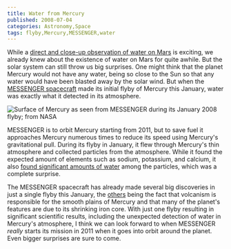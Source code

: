 ```yaml
---
title: Water from Mercury
published: 2008-07-04
categories: Astronomy,Space
tags: flyby,Mercury,MESSENGER,water
---
```


While a <a href="/2008/06/evaporating-ice-on-mars/">direct and close-up observation of
water on Mars</a> is exciting, we already knew about the existence of water on Mars for
quite awhile.  But the solar system can still throw us big surprises.  One might think
that the planet Mercury would not have any water, being so close to the Sun so that any
water would have been blasted away by the solar wind.  But when the
<a href="http://www.nasa.gov/mission_pages/messenger/main/index.html">MESSENGER
spacecraft</a> made its initial flyby of Mercury this January, water was exactly what it
detected in its atmosphere.

![Surface of Mercury as seen from MESSENGER during its January 2008 flyby; from [NASA](https://www.nasa.gov/mission_pages/messenger/multimedia/merc_flyby_011908.html)](https://www.nasa.gov/images/content/208882main_MESSENGERSATIMAGE.jpg)

<!--more-->

MESSENGER is to orbit Mercury starting from 2011, but to save fuel it approaches Mercury
numerous times to reduce its speed using Mercury's gravitational pull.  During its flyby
in January, it flew through Mercury's thin atmosphere and collected particles from the
atmosphere.  While it found the expected amount of elements such as sodium, potassium, and
calcium, it also
<a href="https://www.planetary.org/articles/0703_messenger_scientists_astonished_to">found
significant amounts of water</a> among the particles, which was a complete surprise.

The MESSENGER spacecraft has already made several big discoveries in just a single flyby
this January, the <a href="https://messenger.jhuapl.edu/Resources/Articles.html">others</a>
being the fact that volcanism is responsible for the smooth plains of Mercury and that
many of the planet's features are due to its shrinking iron core.  With just one flyby
resulting in significant scientific results, including the unexpected detection of water
in Mercury's atmosphere, I think we can look forward to when MESSENGER <em>really</em>
starts its mission in 2011 when it goes into orbit around the planet.  Even bigger
surprises are sure to come.
